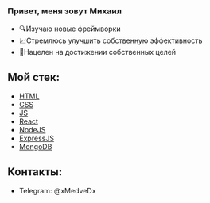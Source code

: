 ### Привет, меня зовут Михаил

- 🔍Изучаю новые фреймворки
- 📈Стремлюсь улучшить собственную эффективность
- 🎯Нацелен на достижении собственных целей

## Мой стек:
- [HTML](https://www.w3.org/html/)
- [CSS](https://www.w3.org/Style/CSS/Overview.en.html)
- [JS](https://www.javascript.com/)
- [React](https://reactjs.org/)
- [NodeJS](https://nodejs.org)
- [ExpressJS](https://expressjs.com)
- [MongoDB](https://www.javascript.com/)
## Контакты:
- Telegram: @xMedveDx
